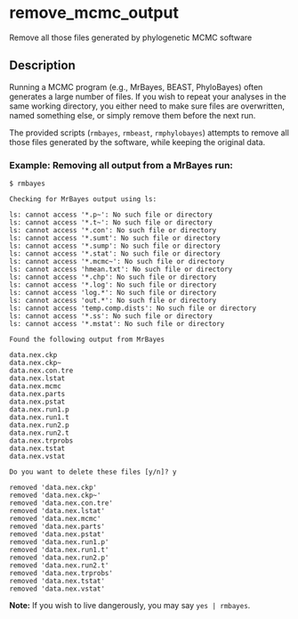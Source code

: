# remove_mcmc_output

Remove all those files generated by phylogenetic MCMC software

## Description

Running a MCMC program (e.g., MrBayes, BEAST, PhyloBayes) often 
generates a large number of files. If you wish to repeat your
analyses in the same working directory, you either need to
make sure files are overwritten, named something else, or simply
remove them before the next run.

The provided scripts (`rmbayes`, `rmbeast`, `rmphylobayes`)
attempts to remove all those files generated by the software,
while keeping the original data.

### Example: Removing all output from a MrBayes run:

    $ rmbayes
    
    Checking for MrBayes output using ls:

    ls: cannot access '*.p~': No such file or directory
    ls: cannot access '*.t~': No such file or directory
    ls: cannot access '*.con': No such file or directory
    ls: cannot access '*.sumt': No such file or directory
    ls: cannot access '*.sump': No such file or directory
    ls: cannot access '*.stat': No such file or directory
    ls: cannot access '*.mcmc~': No such file or directory
    ls: cannot access 'hmean.txt': No such file or directory
    ls: cannot access '*.chp': No such file or directory
    ls: cannot access '*.log': No such file or directory
    ls: cannot access 'log.*': No such file or directory
    ls: cannot access 'out.*': No such file or directory
    ls: cannot access 'temp.comp.dists': No such file or directory
    ls: cannot access '*.ss': No such file or directory
    ls: cannot access '*.mstat': No such file or directory

    Found the following output from MrBayes

    data.nex.ckp
    data.nex.ckp~
    data.nex.con.tre
    data.nex.lstat
    data.nex.mcmc
    data.nex.parts
    data.nex.pstat
    data.nex.run1.p
    data.nex.run1.t
    data.nex.run2.p
    data.nex.run2.t
    data.nex.trprobs
    data.nex.tstat
    data.nex.vstat

    Do you want to delete these files [y/n]? y

    removed 'data.nex.ckp'
    removed 'data.nex.ckp~'
    removed 'data.nex.con.tre'
    removed 'data.nex.lstat'
    removed 'data.nex.mcmc'
    removed 'data.nex.parts'
    removed 'data.nex.pstat'
    removed 'data.nex.run1.p'
    removed 'data.nex.run1.t'
    removed 'data.nex.run2.p'
    removed 'data.nex.run2.t'
    removed 'data.nex.trprobs'
    removed 'data.nex.tstat'
    removed 'data.nex.vstat'


**Note:** If you wish to live dangerously, you may say `yes | rmbayes`.

